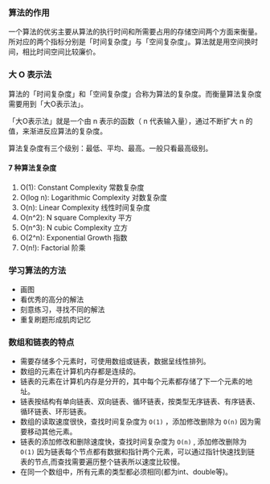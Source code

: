 ### 算法的作用

一个算法的优劣主要从算法的执行时间和所需要占用的存储空间两个方面来衡量。所对应的两个指标分别是「时间复杂度」与「空间复杂度」。算法就是用空间换时间，相比时间空间比较廉价。

### 大 O 表示法

算法的「时间复杂度」和「空间复杂度」合称为算法的复杂度。而衡量算法复杂度需要用到「大O表示法」。

「大O表示法」就是一个由 n 表示的函数（ n 代表输入量），通过不断扩大 n 的值，来渐进反应算法的复杂度。

算法复杂度有三个级别：最低、平均、最高。一般只看最高级别。

#### 7 种算法复杂度

1. O(1): Constant Complexity 常数复杂度
2. O(log n): Logarithmic Complexity 对数复杂度 
3. O(n): Linear Complexity 线性时间复杂度 
4. O(n^2): N square Complexity 平方
5. O(n^3): N cubic Complexity 立方
6. O(2^n): Exponential Growth 指数
7. O(n!): Factorial 阶乘

### 学习算法的方法

- 画图
- 看优秀的高分的解法
- 刻意练习，寻找不同的解法
- 重复刷题形成肌肉记忆

### 数组和链表的特点

- 需要存储多个元素时，可使用数组或链表，数据呈线性排列。
- 数组的元素在计算机内存都是连续的。
- 链表的元素在计算机内存是分开的，其中每个元素都存储了下一个元素的地址。
- 链表按结构有单向链表、双向链表、循环链表，按类型无序链表、有序链表、循环链表、环形链表。
- 数组的读取速度很快，查找时间复杂度为 `O(1)` ，添加修改删除为 `O(n)` 因为需要移动其他元素。
- 链表的添加修改和删除速度快，查找时间复杂度为 `O(n)` , 添加修改删除为 `O(1)` 因为链表每个节点都有数据和指针两个元素，可以通过指针快速找到链表的节点,而查找需要遍历整个链表所以速度比较慢。
- 在同一个数组中，所有元素的类型都必须相同(都为int、double等)。
